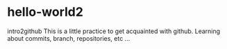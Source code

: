 # hello-world2
intro2github
This is a little practice to get acquainted with github.
Learning about commits, branch, repositories, etc ...
